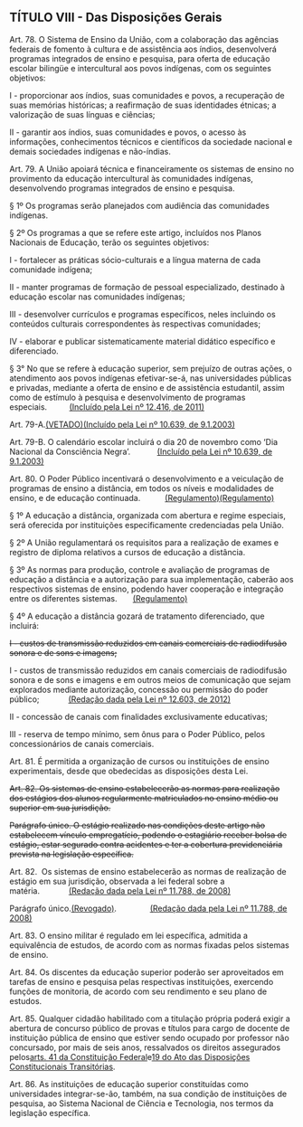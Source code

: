 ## TÍTULO VIII - Das Disposições Gerais

Art. 78. O Sistema de Ensino da União, com a colaboração das agências federais de fomento à cultura e de assistência aos índios, desenvolverá programas integrados de ensino e pesquisa, para oferta de educação escolar bilingüe e intercultural aos povos indígenas, com os seguintes objetivos:

I - proporcionar aos índios, suas comunidades e povos, a recuperação de suas memórias históricas; a reafirmação de suas identidades étnicas; a valorização de suas línguas e ciências;

II - garantir aos índios, suas comunidades e povos, o acesso às informações, conhecimentos técnicos e científicos da sociedade nacional e demais sociedades indígenas e não-índias.

Art. 79. A União apoiará técnica e financeiramente os sistemas de ensino no provimento da educação intercultural às comunidades indígenas, desenvolvendo programas integrados de ensino e pesquisa.

§ 1º Os programas serão planejados com audiência das comunidades indígenas.

§ 2º Os programas a que se refere este artigo, incluídos nos Planos Nacionais de Educação, terão os seguintes objetivos:

I - fortalecer as práticas sócio-culturais e a língua materna de cada comunidade indígena;

II - manter programas de formação de pessoal especializado, destinado à educação escolar nas comunidades indígenas;

III - desenvolver currículos e programas específicos, neles incluindo os conteúdos culturais correspondentes às respectivas comunidades;

IV - elaborar e publicar sistematicamente material didático específico e diferenciado.

§ 3° No que se refere à educação superior, sem prejuízo de outras ações, o atendimento aos povos indígenas efetivar-se-á, nas universidades públicas e privadas, mediante a oferta de ensino e de assistência estudantil, assim como de estímulo à pesquisa e desenvolvimento de programas especiais.          [\(Incluído pela Lei nº 12.416, de 2011\)](https://www.planalto.gov.br/ccivil_03/_Ato2011-2014/2011/Lei/L12416.htm#art1)

Art. 79-A.[\(VETADO\)](https://www.planalto.gov.br/ccivil_03/Leis/Mensagem_Veto/2003/Mv03-03.htm)[\(Incluído pela Lei nº 10.639, de 9.1.2003\)](https://www.planalto.gov.br/ccivil_03/Leis/2003/L10.639.htm#art79a)

Art. 79-B. O calendário escolar incluirá o dia 20 de novembro como ‘Dia Nacional da Consciência Negra’.            [\(Incluído pela Lei nº 10.639, de 9.1.2003\)](https://www.planalto.gov.br/ccivil_03/Leis/2003/L10.639.htm#art79a)

Art. 80. O Poder Público incentivará o desenvolvimento e a veiculação de programas de ensino a distância, em todos os níveis e modalidades de ensino, e de educação continuada.           [\(Regulamento\)](https://www.planalto.gov.br/ccivil_03/_Ato2004-2006/2005/Decreto/D5622.htm)[\(Regulamento\)](https://www.planalto.gov.br/ccivil_03/_Ato2015-2018/2017/Decreto/D9057.htm)

§ 1º A educação a distância, organizada com abertura e regime especiais, será oferecida por instituições especificamente credenciadas pela União.

§ 2º A União regulamentará os requisitos para a realização de exames e registro de diploma relativos a cursos de educação a distância.

§ 3º As normas para produção, controle e avaliação de programas de educação a distância e a autorização para sua implementação, caberão aos respectivos sistemas de ensino, podendo haver cooperação e integração entre os diferentes sistemas.       [\(Regulamento\)](https://www.planalto.gov.br/ccivil_03/decreto/2001/D3860.htm)

§ 4º A educação a distância gozará de tratamento diferenciado, que incluirá:

~~I - custos de transmissão reduzidos em canais comerciais de radiodifusão sonora e de sons e imagens;~~

I - custos de transmissão reduzidos em canais comerciais de radiodifusão sonora e de sons e imagens e em outros meios de comunicação que sejam explorados mediante autorização, concessão ou permissão do poder público;             [\(Redação dada pela Lei nº 12.603, de 2012\)](https://www.planalto.gov.br/ccivil_03/_Ato2011-2014/2012/Lei/L12603.htm#art1)

II - concessão de canais com finalidades exclusivamente educativas;

III - reserva de tempo mínimo, sem ônus para o Poder Público, pelos concessionários de canais comerciais.

Art. 81. É permitida a organização de cursos ou instituições de ensino experimentais, desde que obedecidas as disposições desta Lei.

~~Art. 82. Os sistemas de ensino estabelecerão as normas para realização dos estágios dos alunos regularmente matriculados no ensino médio ou superior em sua jurisdição.~~

~~Parágrafo único. O estágio realizado nas condições deste artigo não estabelecem vínculo empregatício, podendo o estagiário receber bolsa de estágio, estar segurado contra acidentes e ter a cobertura previdenciária prevista na legislação específica.~~

Art. 82.  Os sistemas de ensino estabelecerão as normas de realização de estágio em sua jurisdição, observada a lei federal sobre a matéria.             [\(Redação dada pela Lei nº 11.788, de 2008\)](https://www.planalto.gov.br/ccivil_03/_Ato2007-2010/2008/Lei/L11788.htm#art20)

Parágrafo único.[\(Revogado\)](https://www.planalto.gov.br/ccivil_03/_Ato2007-2010/2008/Lei/L11788.htm#art22).               [\(Redação dada pela Lei nº 11.788, de 2008\)](https://www.planalto.gov.br/ccivil_03/_Ato2007-2010/2008/Lei/L11788.htm#art20)

Art. 83. O ensino militar é regulado em lei específica, admitida a equivalência de estudos, de acordo com as normas fixadas pelos sistemas de ensino.

Art. 84. Os discentes da educação superior poderão ser aproveitados em tarefas de ensino e pesquisa pelas respectivas instituições, exercendo funções de monitoria, de acordo com seu rendimento e seu plano de estudos.

Art. 85. Qualquer cidadão habilitado com a titulação própria poderá exigir a abertura de concurso público de provas e títulos para cargo de docente de instituição pública de ensino que estiver sendo ocupado por professor não concursado, por mais de seis anos, ressalvados os direitos assegurados pelos[arts. 41 da Constituição Federal](https://www.planalto.gov.br/ccivil_03/Constituicao/Constituicao.htm#art41)e[19 do Ato das Disposições Constitucionais Transitórias](https://www.planalto.gov.br/ccivil_03/Constituicao/Constituicao.htm#adctart19).

Art. 86. As instituições de educação superior constituídas como universidades integrar-se-ão, também, na sua condição de instituições de pesquisa, ao Sistema Nacional de Ciência e Tecnologia, nos termos da legislação específica.

